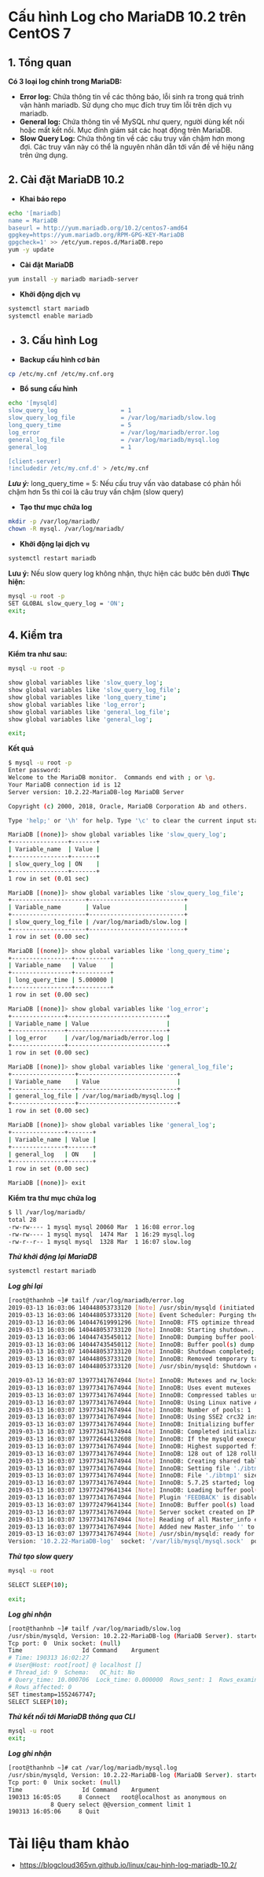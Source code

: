 # Cấu hình Log cho MariaDB 10.2 trên CentOS 7

## 1. Tổng quan
**Có 3 loại log chính trong MariaDB:**

- **Error log:** Chứa thông tin về các thông báo, lỗi sinh ra trong quá trình vận hành mariadb. Sử dụng cho mục đích truy tìm lỗi trên dịch vụ mariadb.
- **General log:** Chứa thông tin về MySQL như query, người dùng kết nối hoặc mất kết nối. Mục đính giám sát các hoạt động trên MariaDB.
- **Slow Query Log:** Chứa thông tin về các câu truy vấn chậm hơn mong đợi. Các truy vấn này có thể là nguyên nhân dẫn tới vấn đề về hiệu năng trên ứng dụng.
## 2. Cài đặt MariaDB 10.2
- **Khai báo repo**
```sh
echo '[mariadb]
name = MariaDB
baseurl = http://yum.mariadb.org/10.2/centos7-amd64
gpgkey=https://yum.mariadb.org/RPM-GPG-KEY-MariaDB
gpgcheck=1' >> /etc/yum.repos.d/MariaDB.repo
yum -y update
```
- **Cài đặt MariaDB**
```sh
yum install -y mariadb mariadb-server
```
- **Khởi động dịch vụ**
```sh
systemctl start mariadb
systemctl enable mariadb
```
- ## 3. Cấu hình Log
- **Backup cấu hình cơ bản**
```sh
cp /etc/my.cnf /etc/my.cnf.org
```
- **Bổ sung cấu hình**
```sh
echo '[mysqld]
slow_query_log                  = 1
slow_query_log_file             = /var/log/mariadb/slow.log
long_query_time                 = 5
log_error                       = /var/log/mariadb/error.log
general_log_file                = /var/log/mariadb/mysql.log
general_log                     = 1

[client-server]
!includedir /etc/my.cnf.d' > /etc/my.cnf
```
***Lưu ý:***
long_query_time = 5: Nếu cấu truy vấn vào database có phản hồi chậm hơn 5s thì coi là câu truy vấn chậm (slow query)

- **Tạo thư mục chứa log**
```sh
mkdir -p /var/log/mariadb/
chown -R mysql. /var/log/mariadb/
```
- **Khởi động lại dịch vụ**
```sh
systemctl restart mariadb
```
**Lưu ý:** Nếu slow query log không nhận, thực hiện các bước bên dưới
**Thực hiện:**
```sh
mysql -u root -p
SET GLOBAL slow_query_log = 'ON';
exit;
```
## 4. Kiểm tra
**Kiểm tra như sau:**
```sh
mysql -u root -p

show global variables like 'slow_query_log';
show global variables like 'slow_query_log_file';
show global variables like 'long_query_time';
show global variables like 'log_error';
show global variables like 'general_log_file';
show global variables like 'general_log';

exit;
```
**Kết quả**
```sh
$ mysql -u root -p
Enter password:
Welcome to the MariaDB monitor.  Commands end with ; or \g.
Your MariaDB connection id is 12
Server version: 10.2.22-MariaDB-log MariaDB Server

Copyright (c) 2000, 2018, Oracle, MariaDB Corporation Ab and others.

Type 'help;' or '\h' for help. Type '\c' to clear the current input statement.

MariaDB [(none)]> show global variables like 'slow_query_log';
+----------------+-------+
| Variable_name  | Value |
+----------------+-------+
| slow_query_log | ON    |
+----------------+-------+
1 row in set (0.01 sec)

MariaDB [(none)]> show global variables like 'slow_query_log_file';
+---------------------+---------------------------+
| Variable_name       | Value                     |
+---------------------+---------------------------+
| slow_query_log_file | /var/log/mariadb/slow.log |
+---------------------+---------------------------+
1 row in set (0.00 sec)

MariaDB [(none)]> show global variables like 'long_query_time';
+-----------------+----------+
| Variable_name   | Value    |
+-----------------+----------+
| long_query_time | 5.000000 |
+-----------------+----------+
1 row in set (0.00 sec)

MariaDB [(none)]> show global variables like 'log_error';
+---------------+----------------------------+
| Variable_name | Value                      |
+---------------+----------------------------+
| log_error     | /var/log/mariadb/error.log |
+---------------+----------------------------+
1 row in set (0.00 sec)

MariaDB [(none)]> show global variables like 'general_log_file';
+------------------+----------------------------+
| Variable_name    | Value                      |
+------------------+----------------------------+
| general_log_file | /var/log/mariadb/mysql.log |
+------------------+----------------------------+
1 row in set (0.00 sec)

MariaDB [(none)]> show global variables like 'general_log';
+---------------+-------+
| Variable_name | Value |
+---------------+-------+
| general_log   | ON    |
+---------------+-------+
1 row in set (0.00 sec)

MariaDB [(none)]> exit
```
**Kiểm tra thư mục chứa log**
```sh
$ ll /var/log/mariadb/
total 28
-rw-rw---- 1 mysql mysql 20060 Mar  1 16:08 error.log
-rw-rw---- 1 mysql mysql  1474 Mar  1 16:29 mysql.log
-rw-r--r-- 1 mysql mysql  1328 Mar  1 16:07 slow.log
```
***Thử khởi động lại MariaDB***
```sh
systemctl restart mariadb
```
***Log ghi lại***
```sh
[root@thanhnb ~]# tailf /var/log/mariadb/error.log
2019-03-13 16:03:06 140448053733120 [Note] /usr/sbin/mysqld (initiated by: unknown): Normal shutdown
2019-03-13 16:03:06 140448053733120 [Note] Event Scheduler: Purging the queue. 0 events
2019-03-13 16:03:06 140447619991296 [Note] InnoDB: FTS optimize thread exiting.
2019-03-13 16:03:06 140448053733120 [Note] InnoDB: Starting shutdown...
2019-03-13 16:03:06 140447435450112 [Note] InnoDB: Dumping buffer pool(s) to /var/lib/mysql/ib_buffer_pool
2019-03-13 16:03:06 140447435450112 [Note] InnoDB: Buffer pool(s) dump completed at 190313 16:03:06
2019-03-13 16:03:07 140448053733120 [Note] InnoDB: Shutdown completed; log sequence number 1620097
2019-03-13 16:03:07 140448053733120 [Note] InnoDB: Removed temporary tablespace data file: "ibtmp1"
2019-03-13 16:03:07 140448053733120 [Note] /usr/sbin/mysqld: Shutdown complete

2019-03-13 16:03:07 139773417674944 [Note] InnoDB: Mutexes and rw_locks use GCC atomic builtins
2019-03-13 16:03:07 139773417674944 [Note] InnoDB: Uses event mutexes
2019-03-13 16:03:07 139773417674944 [Note] InnoDB: Compressed tables use zlib 1.2.7
2019-03-13 16:03:07 139773417674944 [Note] InnoDB: Using Linux native AIO
2019-03-13 16:03:07 139773417674944 [Note] InnoDB: Number of pools: 1
2019-03-13 16:03:07 139773417674944 [Note] InnoDB: Using SSE2 crc32 instructions
2019-03-13 16:03:07 139773417674944 [Note] InnoDB: Initializing buffer pool, total size = 128M, instances = 1, chunk size = 128M
2019-03-13 16:03:07 139773417674944 [Note] InnoDB: Completed initialization of buffer pool
2019-03-13 16:03:07 139772644132608 [Note] InnoDB: If the mysqld execution user is authorized, page cleaner thread priority can be changed. See the man page of setpriority().
2019-03-13 16:03:07 139773417674944 [Note] InnoDB: Highest supported file format is Barracuda.
2019-03-13 16:03:07 139773417674944 [Note] InnoDB: 128 out of 128 rollback segments are active.
2019-03-13 16:03:07 139773417674944 [Note] InnoDB: Creating shared tablespace for temporary tables
2019-03-13 16:03:07 139773417674944 [Note] InnoDB: Setting file './ibtmp1' size to 12 MB. Physically writing the file full; Please wait ...
2019-03-13 16:03:07 139773417674944 [Note] InnoDB: File './ibtmp1' size is now 12 MB.
2019-03-13 16:03:07 139773417674944 [Note] InnoDB: 5.7.25 started; log sequence number 1620097
2019-03-13 16:03:07 139772479641344 [Note] InnoDB: Loading buffer pool(s) from /var/lib/mysql/ib_buffer_pool
2019-03-13 16:03:07 139773417674944 [Note] Plugin 'FEEDBACK' is disabled.
2019-03-13 16:03:07 139772479641344 [Note] InnoDB: Buffer pool(s) load completed at 190313 16:03:07
2019-03-13 16:03:07 139773417674944 [Note] Server socket created on IP: '::'.
2019-03-13 16:03:07 139773417674944 [Note] Reading of all Master_info entries succeded
2019-03-13 16:03:07 139773417674944 [Note] Added new Master_info '' to hash table
2019-03-13 16:03:07 139773417674944 [Note] /usr/sbin/mysqld: ready for connections.
Version: '10.2.22-MariaDB-log'  socket: '/var/lib/mysql/mysql.sock'  port: 3306  MariaDB Server
```
***Thử tạo slow query***
```sh
mysql -u root

SELECT SLEEP(10);

exit;
```
***Log ghi nhận***
```sh
[root@thanhnb ~]# tailf /var/log/mariadb/slow.log 
/usr/sbin/mysqld, Version: 10.2.22-MariaDB-log (MariaDB Server). started with:
Tcp port: 0  Unix socket: (null)
Time                 Id Command    Argument
# Time: 190313 16:02:27
# User@Host: root[root] @ localhost []
# Thread_id: 9  Schema:   QC_hit: No
# Query_time: 10.000706  Lock_time: 0.000000  Rows_sent: 1  Rows_examined: 0
# Rows_affected: 0
SET timestamp=1552467747;
SELECT SLEEP(10);
```
***Thử kết nối tới MariaDB thông qua CLI***
```sh
mysql -u root
exit;
```
***Log ghi nhận***
```sh
[root@thanhnb ~]# cat /var/log/mariadb/mysql.log 
/usr/sbin/mysqld, Version: 10.2.22-MariaDB-log (MariaDB Server). started with:
Tcp port: 0  Unix socket: (null)
Time                 Id Command    Argument
190313 16:05:05	    8 Connect	root@localhost as anonymous on 
		    8 Query	select @@version_comment limit 1
190313 16:05:06	    8 Quit	
```
# Tài liệu tham khảo
- https://blogcloud365vn.github.io/linux/cau-hinh-log-mariadb-10.2/
